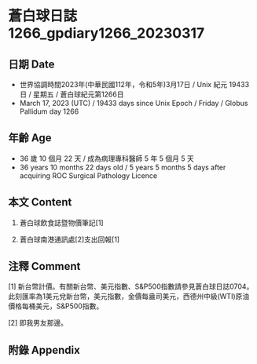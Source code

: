 [_metadata_:encoding]: - "utf-8"
[_metadata_:language]: - "zh-Hant-TW"
[_metadata_:fileformat]: - "markdown"
[_metadata_:MIME_type]: - "text/plain"
[_metadata_:markdown_version]: - "commonmark version 0.30"
[_metadata_:markdown_spec]: - "https://spec.commonmark.org/0.30/"

# 蒼白球日誌1266_gpdiary1266_20230317 #

## 日期 Date ##

* 世界協調時間2023年(中華民國112年，令和5年)3月17日 / Unix 紀元 19433 日 / 星期五 / 蒼白球紀元第1266日
* March 17, 2023 (UTC) / 19433 days since Unix Epoch / Friday / Globus Pallidum day 1266

## 年齡 Age ##

* 36 歲 10 個月 22 天 / 成為病理專科醫師 5 年 5 個月 5 天
* 36 years 10 months 22 days old / 5 years 5 months 5 days after acquiring ROC Surgical Pathology Licence

## 本文 Content ##

1. 蒼白球飲食誌暨物價筆記[1]

    
2. 蒼白球南港通訊處[2]支出回報[1]

    

## 注釋 Comment ##

[1] 新台幣計價。有關新台幣、美元指數、S&P500指數請參見蒼白球日誌0704。此刻匯率為1美元兌新台幣，美元指數，金價每盎司美元，西德州中級(WTI)原油價格每桶美元，S&P500指數。


[2] 即我男友那邊。



## 附錄 Appendix ##

